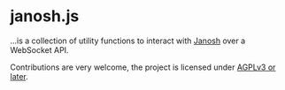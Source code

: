 # janosh.js

...is a collection of utility functions to interact with
[Janosh](https://github.com/kallaballa/Janosh)
over a WebSocket API. 

Contributions are very welcome, the project is licensed under [AGPLv3
or later](http://www.gnu.org/licenses/agpl-3.0.html).
